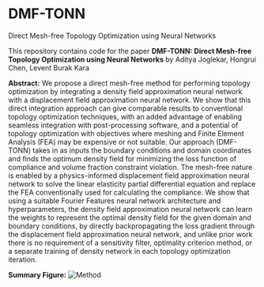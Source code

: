 # DMF-TONN
Direct Mesh-free Topology Optimization using Neural Networks

This repository contains code for the paper **DMF-TONN: Direct Mesh-free Topology Optimization using Neural Networks** by Aditya Joglekar, Hongrui Chen, Levent Burak Kara

**Abstract:**
We propose a direct mesh-free method for performing topology optimization by integrating a density field approximation neural network with a displacement field approximation neural network. We show that this direct integration approach can give comparable results to conventional topology optimization techniques, with an added advantage of enabling seamless integration with post-processing software, and a potential of topology optimization with objectives where meshing and Finite Element Analysis (FEA) may be expensive or not suitable. Our approach (DMF-TONN) takes in as inputs the boundary conditions and domain coordinates and finds the optimum density field for minimizing the loss function of compliance and volume fraction constraint violation. The mesh-free nature is enabled by a physics-informed displacement field approximation neural network to solve the linear elasticity partial differential equation and replace the FEA conventionally used for calculating the compliance. We show that using a suitable Fourier Features neural network architecture and hyperparameters, the density field approximation neural network can learn the weights to represent the optimal density field for the given domain and boundary conditions, by directly backpropagating the loss gradient through the displacement field approximation neural network, and unlike prior work there is no requirement of a sensitivity filter, optimality criterion method, or a separate training of density network in each topology optimization iteration.

**Summary Figure:**
![Method](https://user-images.githubusercontent.com/92458082/235986996-c52e4265-c005-4e9c-a421-653deaebaa1c.png)
